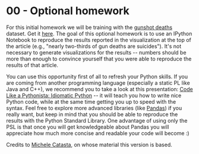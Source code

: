# 00 - Optional homework

For this initial homework we will be training with the [gunshot deaths](http://fivethirtyeight.com/features/gun-deaths/)
dataset. Get it [here](https://github.com/fivethirtyeight/guns-data/blob/master/interactive_data.csv). The goal of this optional homework is to use an IPython Notebook to reproduce
the results reported in the visualization at the top of the article (e.g., "nearly two-thirds of gun deaths are suicides").
It's not necessary to generate visualizations for the results -- numbers should be more than enough to convince yourself that you 
were able to reproduce the results of that article.

You can use this opportunity first of all to refresh your Python skills. If you are coming from another programming language
(especially a static PL like Java and C++), we recommend you to take a look at this presentation:
[Code Like a Pythonista: Idiomatic Python](http://www.omahapython.org/IdiomaticPython.html) -- it will teach
you how to write nice Python code, while at the same time getting you up to speed with the syntax.
Feel free to explore more advanced libraries (like [Pandas](http://pandas.pydata.org/)) if you really want, but keep in mind that you
should be able to reproduce the results with the Python Standard Library.
One advantage of using only the PSL is that once you will get knowledgeable about Pandas you will appreciate how much more concise
and readable your code will become :)

Credits to [Michele Catasta](https://github.com/pirroh), on whose material this version is based.
